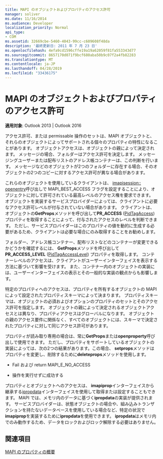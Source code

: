 ```yaml
---
title: MAPI のオブジェクトおよびプロパティのアクセス許可
manager: soliver
ms.date: 11/16/2014
ms.audience: Developer
localization_priority: Normal
api_type:
- COM
ms.assetid: 32669cbe-5460-4043-99cc-c609608f48da
description: '最終更新日: 2011 年 7 月 23 日'
ms.openlocfilehash: 4efa9cd1596cffe19a19a62059f81fa553343d77
ms.sourcegitcommit: 8657170d071f9bcf680aba50b9c07f2a4fb82283
ms.translationtype: MT
ms.contentlocale: ja-JP
ms.lasthandoff: 04/28/2019
ms.locfileid: "33436175"
---
```

# <a name="permissions-for-mapi-objects-and-properties"></a>MAPI のオブジェクトおよびプロパティのアクセス許可

  
  
**適用対象**: Outlook 2013 | Outlook 2016 
  
アクセス許可、または permissable 操作のセットは、MAPI オブジェクトと、それらのオブジェクトによってサポートされる個々のプロパティの特性になることがあります。 オブジェクトアクセスは、オブジェクトの親によって決定されます。 メッセージの場合、フォルダーはアクセス許可を決定します。 メッセージングユーザーまたは配布リストのアドレス帳コンテナーは、この判断を行います。 メッセージなどのオブジェクトが2つのフォルダーに存在する場合、そのオブジェクトの2つのコピーに対するアクセス許可が異なる場合があります。 
  
これらのオブジェクトを使用しているクライアントは、 [imapisession:: openentry](imapisession-openentry.md)呼び出しで MAPI_BEST_ACCESS フラグを設定することにより、オブジェクトに対して許可されている最高レベルのアクセス権を要求できます。 オブジェクトを実装するサービスプロバイダーによっては、クライアントに必要なアクセス許可レベルが付与されていない場合があります。 クライアントは、オブジェクトの**GetProps**メソッドを呼び出して**PR_ACCESS** ([PidTagAccess](pidtagaccess-canonical-property.md)) プロパティを取得することによって、付与されたアクセスのレベルを判断できます。 ただし、サービスプロバイダーはこのプロパティの値を動的に生成する必要があるため、クライアントは必要な場合にのみ取得することをお勧めします。 
  
フォルダー、アドレス帳コンテナー、配布リストなどのコンテナーが変更できるかどうかを確認するには、 **GetProps**メソッドを呼び出して**PR_ACCESS_LEVEL** ([PidTagAccessLevel](pidtagaccesslevel-canonical-property.md)) プロパティを取得します。 コンテナーレベルのアクセスは、クライアントがユーザーインターフェイスを表示する方法に基づいて影響を受けます。 また、コンテナー内のオブジェクトの実装には、ユーザーインターフェイスの表示とその一般的な実装の観点からも影響します。 
  
特定のプロパティへのアクセスは、プロパティを所有するオブジェクトの MAPI によって設定されたプロパティスキーマによって決まります。 プロパティスキーマは、オブジェクトの必須およびオプションのプロパティのセットとそのアクセス許可を指定します。 オブジェクトの親によって決定されるオブジェクトアクセスとは異なり、プロパティアクセスはグローバルになります。 オブジェクトの親のアクセス要件に関係なく、すべてのオブジェクトには、スキーマで決定されたプロパティに対して同じアクセス許可があります。
  
プロパティが読み取り専用の場合は、常に**GetProps**または**openproperty**呼び出しで使用できます。 ただし、プロパティをサポートしているオブジェクトの実装によっては、次の2つの結果があります。この場合、 **setprops**メソッドはプロパティを変更し、削除するために**deleteprops**メソッドを使用します。 
  
- Fail および return MAPI_E_NO_ACCESS
    
- 操作を実行せずに成功する
    
プロパティとオブジェクトへのアクセスは、 **imapiprop**インターフェイスから継承する[ipropdata](ipropdataimapiprop.md)インターフェイスを使用して取得または設定することもできます。 MAPI では、メモリ内のデータに基づく**ipropdata**の実装が提供されます。 サービスプロバイダーは、状態オブジェクトの場合や、組み込みトランザクションを持たないデータベースを使用している場合など、特定の状況で**imapiprop**を実装するために**ipropdata**を使用できます。 **ipropdata**はメモリ内でのみ動作するため、データをロックおよびロック解除する必要はありません。 
  
## <a name="see-also"></a>関連項目



[MAPI のプロパティの概要](mapi-property-overview.md)

